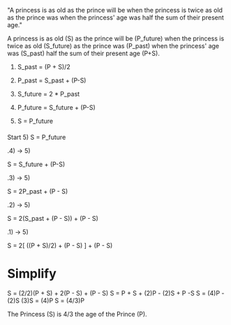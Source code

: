 "A princess is as old as the prince will be when the princess is twice as old as the prince was when the princess' age was half the sum of their present age."

A princess is as old (S) as the prince will be (P_future) when the princess is twice as old (S_future) as the prince was (P_past) when the princess' age was (S_past) half the sum of their present age (P+S).

1) S_past = (P + S)/2

2) P_past = S_past + (P-S)

3) S_future = 2 * P_past

4) P_future = S_future + (P-S)

5) S = P_future



#### ####



Start 5)
S = P_future

.4) -> 5)

  S = S_future + (P-S)


.3) -> 5)

  S = 2P_past + (P - S)
  
.2) -> 5)

  S = 2(S_past + (P - S)) + (P - S)
  
  
.1) -> 5)

  S = 2[ ((P + S)/2) + (P - S) ] + (P - S)
  
  
  
# Simplify
S = (2/2)(P + S) + 2(P - S) + (P - S)
S = P + S + (2)P - (2)S + P -S
S = (4)P - (2)S
(3)S = (4)P
S = (4/3)P

The Princess (S) is 4/3 the age of the Prince (P).
